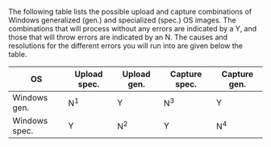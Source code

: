 The following table lists the possible upload and capture combinations of Windows generalized (gen.) and specialized (spec.) OS images. The combinations that will process without any errors are indicated by a Y, and those that will throw errors are indicated by an N. The causes and resolutions for the different errors you will run into are given below the table.

| OS            | Upload spec. | Upload gen. | Capture spec. | Capture gen. |
|---------------|--------------|-------------|---------------|--------------|
| Windows gen.  | N<sup>1</sup>            | Y           | N<sup>3</sup>             | Y            |
| Windows spec. | Y            | N<sup>2</sup>           | Y             | N<sup>4</sup>            |
